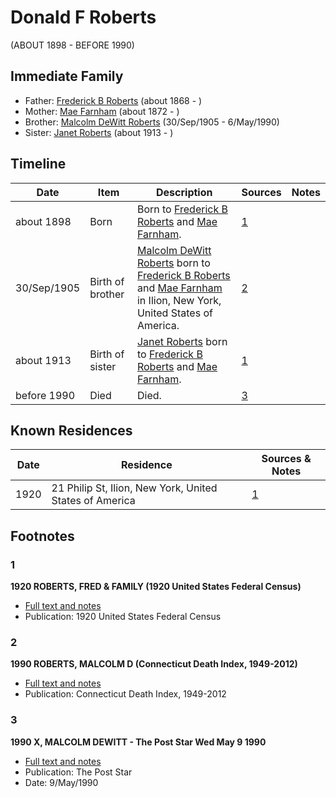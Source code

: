﻿---
layout: person
subject_key: i38158777
permalink: /people/i38158777
---

# Donald F Roberts
(ABOUT 1898 - BEFORE 1990)

## Immediate Family

* Father: [Frederick B Roberts](./@36552681@-frederick-b-roberts-b1868-d.md) (about 1868 - )
* Mother: [Mae Farnham](./@53003230@-mae-farnham-b1872-d.md) (about 1872 - )
* Brother: [Malcolm DeWitt Roberts](./@21721539@-malcolm-dewitt-roberts-b1905-9-30-d1990-5-6.md) (30/Sep/1905 - 6/May/1990)
* Sister: [Janet Roberts](./@46105652@-janet-roberts-b1913-d.md) (about 1913 - )

## Timeline

Date | Item | Description | Sources | Notes
---|---|---|---|---
about 1898 | Born | Born to [Frederick B Roberts](./@36552681@-frederick-b-roberts-b1868-d.md) and [Mae Farnham](./@53003230@-mae-farnham-b1872-d.md). | [1](#1) | 
30/Sep/1905 | Birth of brother | [Malcolm DeWitt Roberts](./@21721539@-malcolm-dewitt-roberts-b1905-9-30-d1990-5-6.md) born to [Frederick B Roberts](./@36552681@-frederick-b-roberts-b1868-d.md) and [Mae Farnham](./@53003230@-mae-farnham-b1872-d.md) in Ilion, New York, United States of America. | [2](#2) | 
about 1913 | Birth of sister | [Janet Roberts](./@46105652@-janet-roberts-b1913-d.md) born to [Frederick B Roberts](./@36552681@-frederick-b-roberts-b1868-d.md) and [Mae Farnham](./@53003230@-mae-farnham-b1872-d.md). | [1](#1) | 
before 1990 | Died | Died. | [3](#3) | 

## Known Residences

Date | Residence | Sources & Notes
---|---|---
1920 | 21 Philip St, Ilion, New York, United States of America | [1](#1)

## Footnotes

### 1

**1920 ROBERTS, FRED & FAMILY (1920 United States Federal Census)**

* [Full text and notes](../sources/@80358309@-1920-roberts,-fred-&-family-1920-united-states-federal-census-.md)
* Publication: 1920 United States Federal Census

### 2

**1990 ROBERTS, MALCOLM D (Connecticut Death Index, 1949-2012)**

* [Full text and notes](../sources/@7140488@-1990-roberts,-malcolm-d-connecticut-death-index,-1949-2012-.md)
* Publication: Connecticut Death Index, 1949-2012

### 3

**1990 X, MALCOLM DEWITT - The Post Star Wed May 9 1990**

* [Full text and notes](../sources/@93810194@-1990-roberts,-malcolm-dewitt-the-post-star-wed-may-9-1990.md)
* Publication: The Post Star
* Date: 9/May/1990

